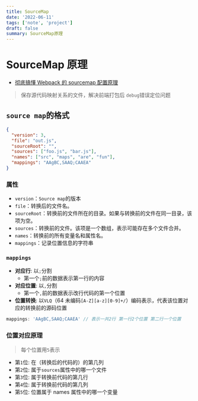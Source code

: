 ```yaml
---
title: SourceMap
date: '2022-06-11'
tags: ['note', 'project']
draft: false
summary: SourceMap原理
---
```


# SourceMap 原理

- [彻底搞懂 Webpack 的 sourcemap 配置原理](https://mp.weixin.qq.com/s/0Sq9Z0i9Q3N0likFlZB0rQ)

> 保存源代码映射关系的文件，解决前端打包后 `debug`错误定位问题

## `source map`的格式

```json
{
  "version": 3,
  "file": "out.js",
  "sourceRoot": "",
  "sources": ["foo.js", "bar.js"],
  "names": ["src", "maps", "are", "fun"],
  "mappings": "AAgBC,SAAQ;CAAEA"
}
```

### 属性

- `version`：`Source map`的版本
- `file`：转换后的文件名。
- `sourceRoot`：转换前的文件所在的目录。如果与转换前的文件在同一目录，该项为空。
- `sources`：转换前的文件。该项是一个数组，表示可能存在多个文件合并。
- `names`：转换前的所有变量名和属性名。
- `mappings`：记录位置信息的字符串

### `mappings`

- **对应行**: 以`;`分割
  - 第一个`;`前的数据表示第一行的内容
- **对应位置**: 以`,`分割
  - 第一个`,`前的数据表示改行代码的第一个位置
- **位置转换**: 以`VLQ`（64 未编码`[A-Z][a-z][0-9]+/`）编码表示，代表该位置对应的转换前的源码位置

```js
mappings: 'AAgBC,SAAQ;CAAEA' // 表示一共2行 第一行2个位置 第二行一个位置
```

### 位置对应原理

> 每个位置用`5`表示

- 第`1`位: 在（转换后的代码的）的第几列
- 第`2`位: 属于`sources`属性中的哪一个文件
- 第`3`位: 属于转换前代码的第几行
- 第`4`位: 属于转换前代码的第几列
- 第`5`位: 位置属于 names 属性中的哪一个变量
